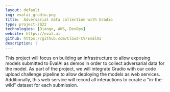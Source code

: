 ```yaml
---
layout: default
img: evalai_gradio.png
title:  Adversarial data collection with Gradio
type: project-2022
technologies: [Django, AWS, DevOps]
website: https://eval.ai
github: https://github.com/Cloud-CV/EvalAI
description: |
---
```

This project will focus on building an infrastructure to allow exposing models submitted to EvalAI as demos in order to collect adversarial data for the model. As part of the project, we will integrate Gradio with our code upload challenge pipeline to allow deploying the models as web services. Additionally, this web service will record all interactions to curate a "in-the-wild" dataset for each submission.